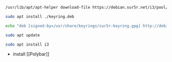 ```bash
/usr/lib/apt/apt-helper download-file https://debian.sur5r.net/i3/pool/main/s/sur5r-keyring/sur5r-keyring_2025.03.09_all.deb keyring.deb SHA256:2c2601e6053d5c68c2c60bcd088fa9797acec5f285151d46de9c830aaba6173c
```

```bash
sudo apt install ./keyring.deb
```

```bash
echo "deb [signed-by=/usr/share/keyrings/sur5r-keyring.gpg] http://debian.sur5r.net/i3/ $(grep '^VERSION_CODENAME=' /etc/os-release | cut -f2 -d=) universe" | sudo tee /etc/apt/sources.list.d/sur5r-i3.list
```

```bash
sudo apt update
```

```bash
sudo apt install i3
```

- install [[Polybar]]